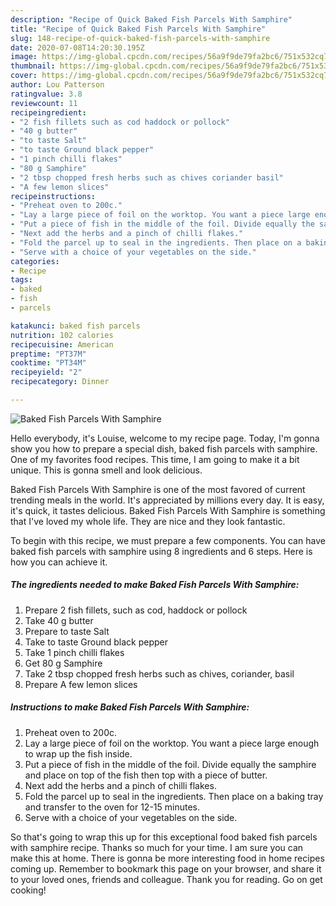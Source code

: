 ```yaml
---
description: "Recipe of Quick Baked Fish Parcels With Samphire"
title: "Recipe of Quick Baked Fish Parcels With Samphire"
slug: 148-recipe-of-quick-baked-fish-parcels-with-samphire
date: 2020-07-08T14:20:30.195Z
image: https://img-global.cpcdn.com/recipes/56a9f9de79fa2bc6/751x532cq70/baked-fish-parcels-with-samphire-recipe-main-photo.jpg
thumbnail: https://img-global.cpcdn.com/recipes/56a9f9de79fa2bc6/751x532cq70/baked-fish-parcels-with-samphire-recipe-main-photo.jpg
cover: https://img-global.cpcdn.com/recipes/56a9f9de79fa2bc6/751x532cq70/baked-fish-parcels-with-samphire-recipe-main-photo.jpg
author: Lou Patterson
ratingvalue: 3.8
reviewcount: 11
recipeingredient:
- "2 fish fillets such as cod haddock or pollock"
- "40 g butter"
- "to taste Salt"
- "to taste Ground black pepper"
- "1 pinch chilli flakes"
- "80 g Samphire"
- "2 tbsp chopped fresh herbs such as chives coriander basil"
- "A few lemon slices"
recipeinstructions:
- "Preheat oven to 200c."
- "Lay a large piece of foil on the worktop. You want a piece large enough to wrap up the fish inside."
- "Put a piece of fish in the middle of the foil. Divide equally the samphire and place on top of the fish then top with a piece of butter."
- "Next add the herbs and a pinch of chilli flakes."
- "Fold the parcel up to seal in the ingredients. Then place on a baking tray and transfer to the oven for 12-15 minutes."
- "Serve with a choice of your vegetables on the side."
categories:
- Recipe
tags:
- baked
- fish
- parcels

katakunci: baked fish parcels 
nutrition: 102 calories
recipecuisine: American
preptime: "PT37M"
cooktime: "PT34M"
recipeyield: "2"
recipecategory: Dinner

---
```



![Baked Fish Parcels With Samphire](https://img-global.cpcdn.com/recipes/56a9f9de79fa2bc6/751x532cq70/baked-fish-parcels-with-samphire-recipe-main-photo.jpg)

Hello everybody, it's Louise, welcome to my recipe page. Today, I'm gonna show you how to prepare a special dish, baked fish parcels with samphire. One of my favorites food recipes. This time, I am going to make it a bit unique. This is gonna smell and look delicious.

Baked Fish Parcels With Samphire is one of the most favored of current trending meals in the world. It's appreciated by millions every day. It is easy, it's quick, it tastes delicious. Baked Fish Parcels With Samphire is something that I've loved my whole life. They are nice and they look fantastic.




To begin with this recipe, we must prepare a few components. You can have baked fish parcels with samphire using 8 ingredients and 6 steps. Here is how you can achieve it.

<!--inarticleads1-->

##### The ingredients needed to make Baked Fish Parcels With Samphire:

1. Prepare 2 fish fillets, such as cod, haddock or pollock
1. Take 40 g butter
1. Prepare to taste Salt
1. Take to taste Ground black pepper
1. Take 1 pinch chilli flakes
1. Get 80 g Samphire
1. Take 2 tbsp chopped fresh herbs such as chives, coriander, basil
1. Prepare A few lemon slices




<!--inarticleads2-->

##### Instructions to make Baked Fish Parcels With Samphire:

1. Preheat oven to 200c.
1. Lay a large piece of foil on the worktop. You want a piece large enough to wrap up the fish inside.
1. Put a piece of fish in the middle of the foil. Divide equally the samphire and place on top of the fish then top with a piece of butter.
1. Next add the herbs and a pinch of chilli flakes.
1. Fold the parcel up to seal in the ingredients. Then place on a baking tray and transfer to the oven for 12-15 minutes.
1. Serve with a choice of your vegetables on the side.




So that's going to wrap this up for this exceptional food baked fish parcels with samphire recipe. Thanks so much for your time. I am sure you can make this at home. There is gonna be more interesting food in home recipes coming up. Remember to bookmark this page on your browser, and share it to your loved ones, friends and colleague. Thank you for reading. Go on get cooking!

